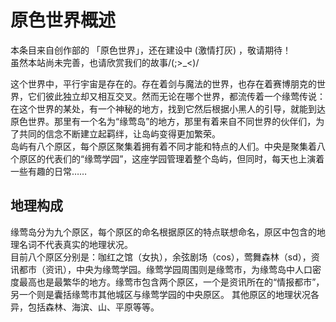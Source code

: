 # 原色世界概述
本条目来自创作部的 「原色世界」，还在建设中 (激情打灰) ，敬请期待！  
虽然本站尚未完善，也请欣赏我们的故事/(;>_<)/ 

这个世界中，平行宇宙是存在的。存在着剑与魔法的世界，也存在着赛博朋克的世界，它们彼此独立却又相互交叉。然而无论在哪个世界，都流传着一个缘莺传说：在这个世界的某处，有一个神秘的地方，找到它然后根据小黑人的引导，就能到达原色世界。那里有一个名为“缘莺岛”的地方，那里有着来自不同世界的伙伴们，为了共同的信念不断建立起羁绊，让岛屿变得更加繁荣。  
岛屿有八个原区，每个原区聚集着拥有着不同才能和特点的人们。中央是聚集着八个原区的代表们的“缘莺学园”，这座学园管理着整个岛屿，但同时，每天也上演着一些有趣的日常……

## 地理构成
缘莺岛分为九个原区，每个原区的命名根据原区的特点联想命名，原区中包含的地理名词不代表真实的地理状况。  
目前八个原区分别是：咖红之馆（女执），余弦剧场（cos），莺舞森林（sd），资讯都市（资讯），中央为缘莺学园。缘莺学园周围则是缘莺市，为缘莺岛中人口密度最高也是最繁华的地方。缘莺市包含两个原区，一个是资讯所在的“情报都市”，另一个则是囊括缘莺市其他城区与缘莺学园的中央原区。
其他原区的地理状况各异，包括森林、海滨、山、平原等等。